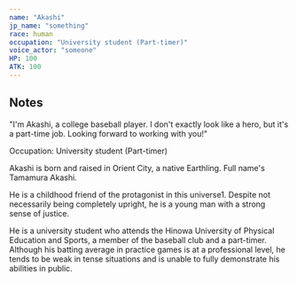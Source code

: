 ```yaml
---
name: "Akashi"
jp_name: "something"
race: human
occupation: "University student (Part-timer)"
voice_actor: "someone"
HP: 100
ATK: 100
---
```


## Notes

"I'm Akashi, a college baseball player. I don't exactly look like a hero, but it's a part-time job. Looking forward to working with you!"

Occupation: University student (Part-timer)

Akashi is born and raised in Orient City, a native Earthling. Full name's Tamamura Akashi.

He is a childhood friend of the protagonist in this universe1. Despite not necessarily being completely upright, he is a young man with a strong sense of justice.

He is a university student who attends the Hinowa University of Physical Education and Sports, a member of the baseball club and a part-timer. Although his batting average in practice games is at a professional level, he tends to be weak in tense situations and is unable to fully demonstrate his abilities in public.
